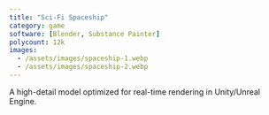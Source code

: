 ```yaml
---
title: "Sci-Fi Spaceship"
category: game
software: [Blender, Substance Painter]
polycount: 12k
images:
  - /assets/images/spaceship-1.webp
  - /assets/images/spaceship-2.webp
---
```


A high-detail model optimized for real-time rendering in Unity/Unreal Engine.